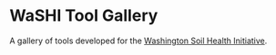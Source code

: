 # WaSHI Tool Gallery

A gallery of tools developed for the [Washington Soil Health Initiative](https://washingtonsoilhealthinitiative.com/). 
